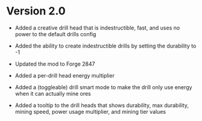 # Version 2.0
- Added a creative drill head that is indestructible, fast, and uses no power to the default drills config
- Added the ability to create indestructible drills by setting the durability to -1

- Updated the mod to Forge 2847
- Added a per-drill head energy multiplier
- Added a (toggleable) drill smart mode to make the drill only use energy when it can actually mine ores
- Added a tooltip to the drill heads that shows durability, max durability, mining speed, power usage multiplier, and mining tier values